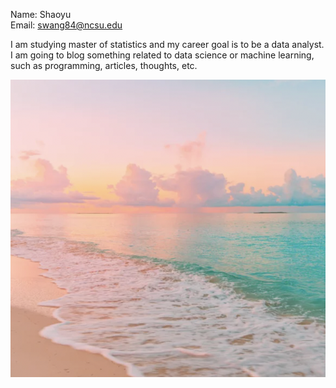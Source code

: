 Name: Shaoyu  
Email: swang84@ncsu.edu

I am studying master of statistics and my career goal is to be a data analyst. I am going to blog something related to data science or machine learning, such as programming, articles, thoughts, etc.

![](images/file.png)
